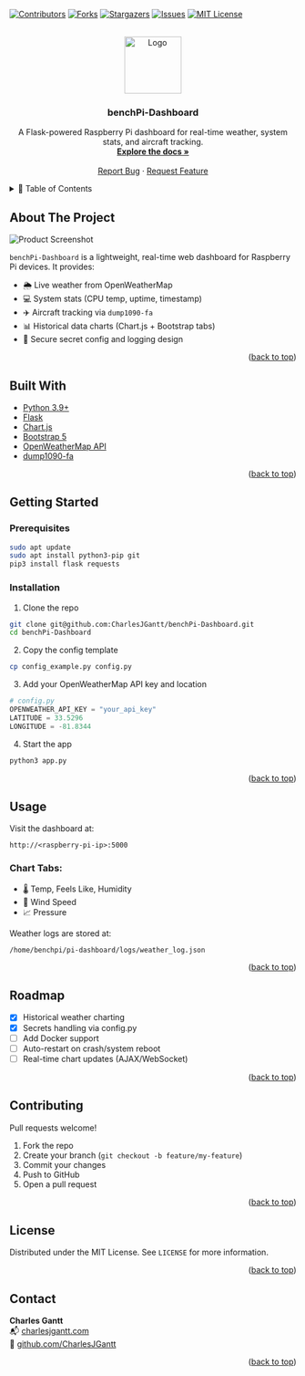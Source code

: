 <!-- Improved compatibility of back to top link -->
<a id="readme-top"></a>

<!-- PROJECT SHIELDS -->
[![Contributors][contributors-shield]][contributors-url]
[![Forks][forks-shield]][forks-url]
[![Stargazers][stars-shield]][stars-url]
[![Issues][issues-shield]][issues-url]
[![MIT License][license-shield]][license-url]

<!-- PROJECT LOGO -->
<br />
<div align="center">
  <a href="https://github.com/CharlesJGantt/benchPi-Dashboard">
    <img src="docs/dashboard-preview.png" alt="Logo" width="100" height="100">
  </a>

  <h3 align="center">benchPi-Dashboard</h3>

  <p align="center">
    A Flask-powered Raspberry Pi dashboard for real-time weather, system stats, and aircraft tracking.
    <br />
    <a href="https://github.com/CharlesJGantt/benchPi-Dashboard"><strong>Explore the docs »</strong></a>
    <br />
    <br />
    <a href="https://github.com/CharlesJGantt/benchPi-Dashboard/issues">Report Bug</a>
    ·
    <a href="https://github.com/CharlesJGantt/benchPi-Dashboard/issues">Request Feature</a>
  </p>
</div>

<!-- TABLE OF CONTENTS -->
<details>
  <summary>📘 Table of Contents</summary>
  <ol>
    <li><a href="#about-the-project">About The Project</a></li>
    <li><a href="#built-with">Built With</a></li>
    <li><a href="#getting-started">Getting Started</a></li>
    <li><a href="#usage">Usage</a></li>
    <li><a href="#roadmap">Roadmap</a></li>
    <li><a href="#contributing">Contributing</a></li>
    <li><a href="#license">License</a></li>
    <li><a href="#contact">Contact</a></li>
  </ol>
</details>

## About The Project

![Product Screenshot](docs/dashboard-preview.png)

`benchPi-Dashboard` is a lightweight, real-time web dashboard for Raspberry Pi devices. It provides:

- 🌦 Live weather from OpenWeatherMap
- 💻 System stats (CPU temp, uptime, timestamp)
- ✈️ Aircraft tracking via `dump1090-fa`
- 📊 Historical data charts (Chart.js + Bootstrap tabs)
- 🔐 Secure secret config and logging design

<p align="right">(<a href="#readme-top">back to top</a>)</p>

## Built With

* [Python 3.9+](https://www.python.org/)
* [Flask](https://flask.palletsprojects.com/)
* [Chart.js](https://www.chartjs.org/)
* [Bootstrap 5](https://getbootstrap.com/)
* [OpenWeatherMap API](https://openweathermap.org/)
* [dump1090-fa](https://github.com/flightaware/dump1090)

<p align="right">(<a href="#readme-top">back to top</a>)</p>

## Getting Started

### Prerequisites

```bash
sudo apt update
sudo apt install python3-pip git
pip3 install flask requests
```

### Installation

1. Clone the repo

```bash
git clone git@github.com:CharlesJGantt/benchPi-Dashboard.git
cd benchPi-Dashboard
```

2. Copy the config template

```bash
cp config_example.py config.py
```

3. Add your OpenWeatherMap API key and location

```python
# config.py
OPENWEATHER_API_KEY = "your_api_key"
LATITUDE = 33.5296
LONGITUDE = -81.8344
```

4. Start the app

```bash
python3 app.py
```

<p align="right">(<a href="#readme-top">back to top</a>)</p>

## Usage

Visit the dashboard at:

```
http://<raspberry-pi-ip>:5000
```

### Chart Tabs:
- 🌡 Temp, Feels Like, Humidity
- 💨 Wind Speed
- 📈 Pressure

Weather logs are stored at:

```
/home/benchpi/pi-dashboard/logs/weather_log.json
```

<p align="right">(<a href="#readme-top">back to top</a>)</p>

## Roadmap

- [x] Historical weather charting
- [x] Secrets handling via config.py
- [ ] Add Docker support
- [ ] Auto-restart on crash/system reboot
- [ ] Real-time chart updates (AJAX/WebSocket)

<p align="right">(<a href="#readme-top">back to top</a>)</p>

## Contributing

Pull requests welcome!

1. Fork the repo  
2. Create your branch (`git checkout -b feature/my-feature`)  
3. Commit your changes  
4. Push to GitHub  
5. Open a pull request  

<p align="right">(<a href="#readme-top">back to top</a>)</p>

## License

Distributed under the MIT License. See `LICENSE` for more information.

<p align="right">(<a href="#readme-top">back to top</a>)</p>

## Contact

**Charles Gantt**  
📬 [charlesjgantt.com](https://charlesjgantt.com)  
🐙 [github.com/CharlesJGantt](https://github.com/CharlesJGantt)

<p align="right">(<a href="#readme-top">back to top</a>)</p>

<!-- MARKDOWN LINKS & BADGES -->
[contributors-shield]: https://img.shields.io/github/contributors/CharlesJGantt/benchPi-Dashboard.svg?style=for-the-badge
[contributors-url]: https://github.com/CharlesJGantt/benchPi-Dashboard/graphs/contributors
[forks-shield]: https://img.shields.io/github/forks/CharlesJGantt/benchPi-Dashboard.svg?style=for-the-badge
[forks-url]: https://github.com/CharlesJGantt/benchPi-Dashboard/network/members
[stars-shield]: https://img.shields.io/github/stars/CharlesJGantt/benchPi-Dashboard.svg?style=for-the-badge
[stars-url]: https://github.com/CharlesJGantt/benchPi-Dashboard/stargazers
[issues-shield]: https://img.shields.io/github/issues/CharlesJGantt/benchPi-Dashboard.svg?style=for-the-badge
[issues-url]: https://github.com/CharlesJGantt/benchPi-Dashboard/issues
[license-shield]: https://img.shields.io/github/license/CharlesJGantt/benchPi-Dashboard.svg?style=for-the-badge
[license-url]: https://github.com/CharlesJGantt/benchPi-Dashboard/blob/main/LICENSE
